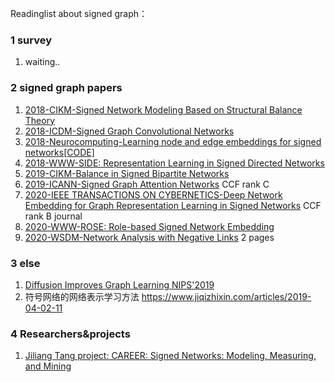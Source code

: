 Readinglist about signed graph：

### 1 survey

1. waiting..

### 2 signed graph papers

1. [2018-CIKM-Signed Network Modeling Based on Structural Balance Theory](https://dl.acm.org/doi/pdf/10.1145/3269206.3271746)
2. [2018-ICDM-Signed Graph Convolutional Networks](https://ieeexplore.ieee.org/abstract/document/8594922)
3. [2018-Neurocomputing-Learning node and edge embeddings for signed networks](https://www.sciencedirect.com/science/article/pii/S092523121831035X?via%3Dihub)[[CODE\]](https://github.com/wzsong17/Signed-Network-Embedding)
4. [2018-WWW-SIDE:  Representation Learning in Signed Directed Networks](https://dl.acm.org/doi/abs/10.1145/3178876.3186117)
5. [2019-CIKM-Balance in Signed Bipartite Networks](https://dl.acm.org/doi/pdf/10.1145/3357384.3358009)
6. [2019-ICANN-Signed Graph Attention Networks](https://link.springer.com/chapter/10.1007/978-3-030-30493-5_53) CCF     rank C
7. [2020-IEEE TRANSACTIONS ON CYBERNETICS-Deep Network Embedding for Graph Representation Learning in Signed Networks](https://ieeexplore.ieee.org/document/8486671) CCF rank B journal
8. [2020-WWW-ROSE: Role-based Signed Network Embedding](https://dl.acm.org/doi/pdf/10.1145/3366423.3380038)
9. [2020-WSDM-Network Analysis with Negative Links](https://dl.acm.org/doi/pdf/10.1145/3336191.3372188) 2 pages

 

### 3 else

1. [Diffusion Improves Graph Learning      NIPS'2019](http://papers.nips.cc/paper/9490-diffusion-improves-graph-learning.pdf)
2. 符号网络的网络表示学习方法 https://www.jiqizhixin.com/articles/2019-04-02-11



### 4 Researchers&projects

1. [Jiliang Tang project: CAREER: Signed Networks: Modeling, Measuring, and Mining](http://www.cse.msu.edu/~tangjili/NSFSIGNCAREER.html)